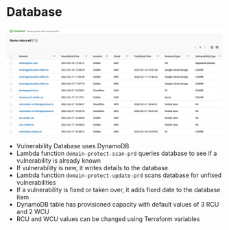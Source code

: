 # Database

<kbd>
  <img src="assets/images/database.png">
</kbd>

* Vulnerability Database uses DynamoDB
* Lambda function `domain-protect-scan-prd` queries database to see if a vulnerability is already known
* If vulnerability is new, it writes details to the database
* Lambda function `domain-protect-update-prd` scans database for unfixed vulnerabilities
* If a vulnerability is fixed or taken over, it adds fixed date to the database item
* DynamoDB table has provisioned capacity with default values of 3 RCU and 2 WCU
* RCU and WCU values can be changed using Terraform variables
